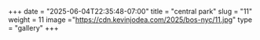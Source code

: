 +++
date = "2025-06-04T22:35:48-07:00"
title = "central park"
slug = "11"
weight = 11
image ="https://cdn.kevinjodea.com/2025/bos-nyc/11.jpg"
type = "gallery"
+++
